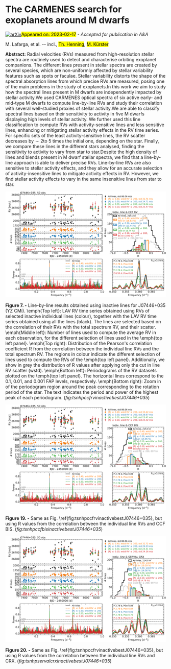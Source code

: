 <div class="macros" style="visibility:hidden;">
$\newcommand{\ensuremath}{}$
$\newcommand{\xspace}{}$
$\newcommand{\object}[1]{\texttt{#1}}$
$\newcommand{\farcs}{{.}''}$
$\newcommand{\farcm}{{.}'}$
$\newcommand{\arcsec}{''}$
$\newcommand{\arcmin}{'}$
$\newcommand{\ion}[2]{#1#2}$
$\newcommand{\textsc}[1]{\textrm{#1}}$
$\newcommand{\hl}[1]{\textrm{#1}}$
$\newcommand{\ccf}{cross-correlation function\xspace}$
$\newcommand{\vsini}{\ensuremath{v \sin{i}}\xspace}$
$\newcommand{\ms}{\ensuremath{\mathrm{m s^{-1}}}\xspace}$
$\newcommand{\kms}{\ensuremath{\mathrm{km s^{-1}}}\xspace}$
$\newcommand{\A}{\ensuremath{\mathrm{\AA}}\xspace}$
$\newcommand{\Halpha}{\ensuremath{\mathrm{H\alpha}}\xspace}$
$\newcommand{\CaHK}{\ion{Ca}{II} H\&K\xspace}$
$\newcommand{\pEWHalpha}{pEW\ensuremath{'(\Halpha)}\xspace}$
$\newcommand{\IHalpha}{\ensuremath{I_{\Halpha}}\xspace}$
$\newcommand{\logLHalphaLbol}{\ensuremath{\log(L_{\Halpha}/L_{\mathrm{bol}})}\xspace}$
$\newcommand{\LXLJ}{\ensuremath{L_X/L_J}\xspace}$
$\newcommand{\RHK}{\ensuremath{R'_{\mathrm{HK}}}\xspace}$
$\newcommand{\logRHK}{\ensuremath{\log R'_{\mathrm{HK}}}\xspace}$
$\newcommand{\HeD}{\ion{He}{I} \ensuremath{\mathrm{D_3}}\xspace}$
$\newcommand{\Heten}{\ensuremath{\mathrm{\ion{He}{I}} \lambda10833 \mathrm{\AA}}\xspace}$
$\newcommand{\Pabeta}{\ensuremath{\mathrm{Pa}\beta}\xspace}$
$\newcommand{\NaD}{\ensuremath{\mathrm{\ion{Na}{I} D}}\xspace}$
$\newcommand{\Caii}{\ensuremath{\mathrm{\ion{Ca}{II}}}\xspace}$
$\newcommand{\Prot}{\ensuremath{P_{\mathrm{rot}}}\xspace}$
$\newcommand{\Prothalf}{\ensuremath{\frac{1}{2}P_{\mathrm{rot}}}\xspace}$
$\newcommand{\Protthird}{\ensuremath{\frac{1}{3}P_{\mathrm{rot}}}\xspace}$
$\newcommand{\Protalias}{\ensuremath{P_{\mathrm{rot}}\mathrm{ 1 d a.}}\xspace}$
$\newcommand{\Prothalfalias}{\ensuremath{\frac{1}{2}P_{\mathrm{rot}}\mathrm{ 1 d a.}}\xspace}$
$\newcommand{\Protthirdalias}{\ensuremath{\frac{1}{3}P_{\mathrm{rot}}\mathrm{ 1 d a.}}\xspace}$
$\newcommand{\days}{\ensuremath{\mathrm{d}}\xspace}$
$\newcommand{\FAP}{\ensuremath{\mathrm{FAP}}\xspace}$
$\newcommand{\Msun}{\ensuremath{\mathrm{M_{\odot}}}\xspace}$
$\newcommand{\Mearth}{\ensuremath{\mathrm{M_{\oplus}}}\xspace}$
$\newcommand{\Mjup}{\ensuremath{\mathrm{M_{J}}}\xspace}$
$\newcommand{\caracal}{\texttt{caracal}\xspace}$
$\newcommand{\serval}{\texttt{serval}\xspace}$
$\newcommand{\raccoon}{\texttt{raccoon}\xspace}$</div>

<div class="macros" style="visibility:hidden;">
$\newcommand{$\ensuremath$}{}$
$\newcommand{$\xspace$}{}$
$\newcommand{$\object$}[1]{\texttt{#1}}$
$\newcommand{$\farcs$}{{.}''}$
$\newcommand{$\farcm$}{{.}'}$
$\newcommand{$\arcsec$}{''}$
$\newcommand{$\arcmin$}{'}$
$\newcommand{$\ion$}[2]{#1#2}$
$\newcommand{$\textsc$}[1]{\textrm{#1}}$
$\newcommand{$\hl$}[1]{\textrm{#1}}$
$\newcommand{$\ccf$}{cross-correlation function$\xspace$}$
$\newcommand{$\vsini$}{$\ensuremath${v \sin{i}}$\xspace$}$
$\newcommand{$\ms$}{$\ensuremath${\mathrm{m s^{-1}}}$\xspace$}$
$\newcommand{$\kms$}{$\ensuremath${\mathrm{km s^{-1}}}$\xspace$}$
$\newcommand{$\A$}{$\ensuremath${\mathrm{$\A$A}}$\xspace$}$
$\newcommand{$\Halpha$}{$\ensuremath${\mathrm{H\alpha}}$\xspace$}$
$\newcommand{$\CaHK$}{$\ion${Ca}{II} H\&K$\xspace$}$
$\newcommand{$\pEWHalpha$}{pEW$\ensuremath${'($\Halpha$)}$\xspace$}$
$\newcommand{$\IHalpha$}{$\ensuremath${I_{$\Halpha$}}$\xspace$}$
$\newcommand{$\logLHalphaLbol$}{$\ensuremath${\log(L_{$\Halpha$}/L_{\mathrm{bol}})}$\xspace$}$
$\newcommand{$\LXLJ$}{$\ensuremath${L_X/L_J}$\xspace$}$
$\newcommand{$\RHK$}{$\ensuremath${R'_{\mathrm{HK}}}$\xspace$}$
$\newcommand{$\logRHK$}{$\ensuremath${\log R'_{\mathrm{HK}}}$\xspace$}$
$\newcommand{$\HeD$}{$\ion${He}{I} $\ensuremath${\mathrm{D_3}}$\xspace$}$
$\newcommand{$\Heten$}{$\ensuremath${\mathrm{$\ion${He}{I}} \lambda10833 \mathrm{$\A$A}}$\xspace$}$
$\newcommand{$\Pabeta$}{$\ensuremath${\mathrm{Pa}\beta}$\xspace$}$
$\newcommand{$\NaD$}{$\ensuremath${\mathrm{$\ion${Na}{I} D}}$\xspace$}$
$\newcommand{$\Caii$}{$\ensuremath${\mathrm{$\ion${Ca}{II}}}$\xspace$}$
$\newcommand{$\Prot$}{$\ensuremath${P_{\mathrm{rot}}}$\xspace$}$
$\newcommand{$\Prot$half}{$\ensuremath${\frac{1}{2}P_{\mathrm{rot}}}$\xspace$}$
$\newcommand{$\Prot$third}{$\ensuremath${\frac{1}{3}P_{\mathrm{rot}}}$\xspace$}$
$\newcommand{$\Prot$alias}{$\ensuremath${P_{\mathrm{rot}}\mathrm{ 1 d a.}}$\xspace$}$
$\newcommand{$\Prot$halfalias}{$\ensuremath${\frac{1}{2}P_{\mathrm{rot}}\mathrm{ 1 d a.}}$\xspace$}$
$\newcommand{$\Prot$thirdalias}{$\ensuremath${\frac{1}{3}P_{\mathrm{rot}}\mathrm{ 1 d a.}}$\xspace$}$
$\newcommand{$\days$}{$\ensuremath${\mathrm{d}}$\xspace$}$
$\newcommand{$\FAP$}{$\ensuremath${\mathrm{FAP}}$\xspace$}$
$\newcommand{$\Msun$}{$\ensuremath${\mathrm{M_{\odot}}}$\xspace$}$
$\newcommand{$\Mearth$}{$\ensuremath${\mathrm{M_{\oplus}}}$\xspace$}$
$\newcommand{$\Mjup$}{$\ensuremath${\mathrm{M_{J}}}$\xspace$}$
$\newcommand{$\caracal$}{\texttt{caracal}$\xspace$}$
$\newcommand{$\serval$}{\texttt{serval}$\xspace$}$
$\newcommand{$\raccoon$}{\texttt{raccoon}$\xspace$}$</div>



<div id="title">

# The CARMENES search for exoplanets around M dwarfs

</div>
<div id="comments">

[![arXiv](https://img.shields.io/badge/arXiv-2302.07916-b31b1b.svg)](https://arxiv.org/abs/2302.07916)<mark>Appeared on: 2023-02-17</mark> - _Accepted for publication in A&A_

</div>
<div id="authors">

M. Lafarga, et al. -- incl., <mark><mark>Th. Henning</mark></mark>, <mark><mark>M. Kürster</mark></mark>

</div>
<div id="abstract">

**Abstract:** Radial velocities (RVs) measured from high-resolution stellar spectra are routinely used to detect and characterise orbiting exoplanet companions. The different lines present in stellar spectra are created by several species, which are non-uniformly affected by stellar variability features such as spots or faculae. Stellar variability distorts the shape of the spectral absorption lines from which precise RVs  are measured, posing one of the main problems in the study of exoplanets.In this work we aim to study how the spectral lines present in M dwarfs are independently impacted by stellar activity.We used CARMENES optical spectra of six active early- and mid-type M dwarfs to compute line-by-line RVs and study their correlation with several well-studied proxies of stellar activity.We are able to classify spectral lines based on their sensitivity to activity in five M dwarfs displaying high levels of stellar activity. We further used this line classification to compute RVs with activity-sensitive lines and less sensitive lines, enhancing or mitigating stellar activity effects in the RV time series. For specific sets of the least activity-sensitive lines, the RV scatter decreases by$\sim2$to 5 times the initial one, depending on the star. Finally, we compare these lines in the different stars analysed, finding the sensitivity to activity to vary from star to star.Despite the high density of lines and blends present in M dwarf stellar spectra, we find that a line-by-line approach is able to deliver precise RVs. Line-by-line RVs are also sensitive to stellar activity effects, and they allow for an accurate selection of activity-insensitive lines to mitigate activity effects in RV. However, we find stellar activity effects to vary in the same insensitive lines from star to star.

</div>

<div id="div_fig1">

<img src="tmp_2302.07916/./figures/J07446+035/correlation_ccfrvnzp_fitgaussianrvline/ts_nlin_histrcoeff_periodogram_all_rcoeff_cuts_-0.40_0.40_inside_stdwrvlinmax200_rcoeff_cuts_-0.30_0.30_inside_stdwrvlinmax200_rcoeff_cuts_-0.20_0.20_inside_stdwrvlinmax200_rcoeff_cuts_-0.10_0.10_inside_stdwrvlinmax200_rvline_mean_zoomprot.png" alt="Fig7" width="100%"/>

**Figure 7. -** Line-by-line results obtained using inactive lines for J07446+035 (YZ CMi). \emph{Top left}: LAV RV time series obtained using RVs of selected inactive individual lines (colour), together with the LAV RV time series obtained using all the lines (black). The lines are selected based on the correlation of their RVs with the total spectrum RV, and their scatter. \emph{Middle left}: Number of lines used to compute the average RV in each observation, for the different selection of lines used in the \emph{top left panel}. \emph{Top right}: Distribution of the Pearson's correlation coefficient R from the correlation between the individual line RVs and the total spectrum RV. The regions in colour indicate the different selection of lines used to compute the RVs of the \emph{top left panel}. Additionally, we show in grey the distribution of R values after applying only the cut in line RV scatter (wstd). \emph{Bottom left}: Periodograms of the RV datasets plotted on the \emph{top left panel}. The horizontal lines correspond to the 0.1, 0.01, and 0.001 FAP levels, respectively. \emph{Bottom right}: Zoom in of the periodogram region around the peak corresponding to the rotation period of the star. The text indicates the period and power of the highest peak of each periodogram. (*fig:tsnhpccfrvinactivebestJ07446+035*)

</div>
<div id="div_fig2">

<img src="tmp_2302.07916/./figures/J07446+035/correlation_ccfbis_fitgaussianrvline/ts_nlin_histrcoeff_periodogram_all_rcoeff_cuts_-0.40_0.40_inside_stdwrvlinmax200_rcoeff_cuts_-0.30_0.30_inside_stdwrvlinmax200_rcoeff_cuts_-0.20_0.20_inside_stdwrvlinmax200_rcoeff_cuts_-0.10_0.10_inside_stdwrvlinmax200_rvline_mean_zoomprot.png" alt="Fig19" width="100%"/>

**Figure 19. -** Same as Fig. \ref{fig:tsnhpccfrvinactivebestJ07446+035}, but using R values from the correlation between the individual line RVs and CCF BIS. (*fig:tsnhpccfbisinactivebestJ07446+035*)

</div>
<div id="div_fig3">

<img src="tmp_2302.07916/./figures/J07446+035/correlation_servalcrx_fitgaussianrvline/ts_nlin_histrcoeff_periodogram_all_rcoeff_cuts_-0.40_0.40_inside_stdwrvlinmax200_rcoeff_cuts_-0.30_0.30_inside_stdwrvlinmax200_rcoeff_cuts_-0.20_0.20_inside_stdwrvlinmax200_rcoeff_cuts_-0.10_0.10_inside_stdwrvlinmax200_rvline_mean_zoomprot.png" alt="Fig20" width="100%"/>

**Figure 20. -** Same as Fig. \ref{fig:tsnhpccfrvinactivebestJ07446+035}, but using R values from the correlation between the individual line RVs and CRX. (*fig:tsnhpservalcrxinactivebestJ07446+035*)

</div>